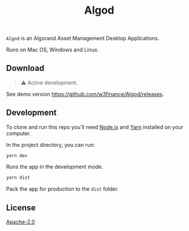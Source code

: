 <h1 align="center">Algod</h1>

<br />

`Algod` is an Algorand Asset Management Desktop Applications.

Runs on Mac OS, Windows and Linux.

## Download

> ⚠️ Active development.

See demo version <https://github.com/w3finance/Algod/releases>.

## Development

To clone and run this repo you'll need [Node.js](https://nodejs.org/en/) and [Yarn](https://yarnpkg.com/) installed on your computer.

In the project directory, you can run:

```bash
yarn dev
```
Runs the app in the development mode.

```bash
yarn dist
```

Pack the app for production to the `dist` folder.<br />

## License

[Apache-2.0](https://github.com/w3finance/Algod/blob/master/LICENSE)

